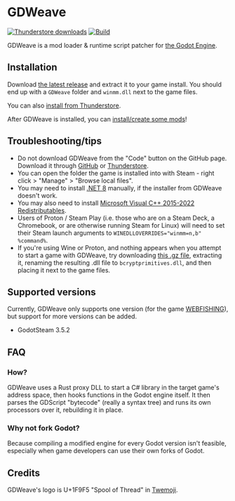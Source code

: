 # GDWeave

[![Thunderstore downloads](https://img.shields.io/thunderstore/dt/NotNet/GDWeave)](https://thunderstore.io/c/webfishing/p/NotNet/GDWeave/) [![Build](https://github.com/NotNite/GDWeave/actions/workflows/build.yml/badge.svg)](https://github.com/NotNite/GDWeave/actions/workflows/build.yml)

GDWeave is a mod loader & runtime script patcher for [the Godot Engine](https://github.com/godotengine/godot).

## Installation

Download [the latest release](https://github.com/NotNite/GDWeave/releases/latest/download/GDWeave.zip) and extract it to your game install. You should end up with a `GDWeave` folder and `winmm.dll` next to the game files.

You can also [install from Thunderstore](https://thunderstore.io/c/webfishing/p/NotNet/GDWeave/).

After GDWeave is installed, you can [install/create some mods](https://github.com/NotNite/GDWeave/blob/main/MODS.md)!

## Troubleshooting/tips

- Do not download GDWeave from the "Code" button on the GitHub page. Download it through [GitHub](https://github.com/NotNite/GDWeave/releases/latest/download/GDWeave.zip) or [Thunderstore](https://thunderstore.io/c/webfishing/p/NotNet/GDWeave/).
- You can open the folder the game is installed into with Steam - right click > "Manage" > "Browse local files".
- You may need to install [.NET 8](https://dotnet.microsoft.com/en-us/download/dotnet/thank-you/sdk-8.0.403-windows-x64-installer) manually, if the installer from GDWeave doesn't work.
- You may also need to install [Microsoft Visual C++ 2015-2022 Redistributables](https://aka.ms/vs/17/release/vc_redist.x64.exe).
- Users of Proton / Steam Play (i.e. those who are on a Steam Deck, a Chromebook, or are otherwise running Steam for Linux) will need to set their Steam launch arguments to `WINEDLLOVERRIDES="winmm=n,b" %command%`.
- If you're using Wine or Proton, and nothing appears when you attempt to start a game with GDWeave, try downloading [this .gz file](https://github.com/binarylandia/wine_bcryptprimitives_dll_mock/releases/download/2024-11-04_16-27-34/bcryptprimitives.dll-2024-11-04_16-27-34.gz), extracting it, renaming the resulting .dll file to `bcryptprimitives.dll`, and then placing it next to the game files.

## Supported versions

Currently, GDWeave only supports one version (for the game [WEBFISHING](https://store.steampowered.com/app/3146520/WEBFISHING/)), but support for more versions can be added.

- GodotSteam 3.5.2

## FAQ

### How?

GDWeave uses a Rust proxy DLL to start a C# library in the target game's address space, then hooks functions in the Godot engine itself. It then parses the GDScript "bytecode" (really a syntax tree) and runs its own processors over it, rebuilding it in place.

### Why not fork Godot?

Because compiling a modified engine for every Godot version isn't feasible, especially when game developers can use their own forks of Godot.

## Credits

GDWeave's logo is U+1F9F5 "Spool of Thread" in [Twemoji](https://github.com/twitter/twemoji/blob/d94f4cf793e6d5ca592aa00f58a88f6a4229ad43/assets/svg/1f9f5.svg?plain=1).

